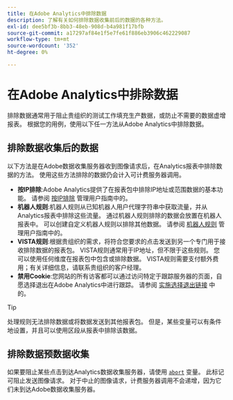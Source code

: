 ```yaml
---
title: 在Adobe Analytics中排除数据
description: 了解有关如何排除数据收集前后的数据的各种方法。
exl-id: dee5bf3b-8bb3-48eb-908d-b4a981f17bfb
source-git-commit: a17297af84e1f5e7fe61f886eb3906c462229087
workflow-type: tm+mt
source-wordcount: '352'
ht-degree: 0%

---
```


# 在Adobe Analytics中排除数据

排除数据通常用于阻止贵组织的测试工作填充生产数据，或防止不需要的数据虚增报表。 根据您的用例，使用以下任一方法从Adobe Analytics中排除数据。

## 排除数据收集后的数据

以下方法是在Adobe数据收集服务器收到图像请求后，在Analytics报表中排除数据的方法。 使用这些方法排除的数据仍会计入可计费服务器调用。

* **按IP排除**:Adobe Analytics提供了在报表包中排除IP地址或范围数据的基本功能。 请参阅 [按IP排除](/help/admin/admin/exclude-ip.md) 管理用户指南中的。
* **机器人规则**:机器人规则从已知机器人用户代理字符串中获取流量，并从Analytics报表中排除这些流量。 通过机器人规则排除的数据会放置在机器人报表中。 可以创建自定义机器人规则以排除其他数据。 请参阅 [机器人规则](/help/admin/admin/c-manage-report-suites/c-edit-report-suites/general/bot-removal/bot-rules.md) 管理用户指南中的。
* **VISTA规则**:根据贵组织的需求，将符合您要求的点击发送到另一个专门用于接收排除数据的报表包。 VISTA规则通常用于IP地址，但不限于这些规则。 您可以使用任何维度在报表包中包含或排除数据。 VISTA规则需要支付额外费用；有关详细信息，请联系贵组织的客户经理。
* **禁用Cookie**:您网站的所有访客都可以通过访问特定于跟踪服务器的页面，自愿选择退出在Adobe Analytics中进行跟踪。 请参阅 [实施选择退出链接](/help/implement/js/opt-out.md) 中的。

>[!TIP]
>
>处理规则无法排除数据或将数据发送到其他报表包。 但是，某些变量可以有条件地设置，并且可以使用区段从报表中排除该数据。

## 排除数据预数据收集

如果要阻止某些点击到达Analytics数据收集服务器，请使用 [`abort`](/help/implement/vars/config-vars/abort.md) 变量。 此标记可阻止发送图像请求。 对于中止的图像请求，计费服务器调用不会递增，因为它们未到达Adobe数据收集服务器。
